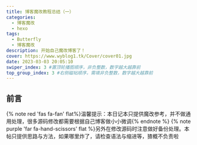 ```yaml
---
title: 博客魔改教程总结（一）
categories: 
  - 博客魔改
  - hexo
tags:
  - Butterfly
  - 博客魔改
description: 开始自己魔改博客了！
cover: https://www.wyblog1.tk/Cover/cover01.jpg
date: 2023-03-03 20:05:10
swiper_index: 3 #置顶轮播图顺序，非负整数，数字越大越靠前
top_group_index: 3 #右侧磁帖顺序，需填非负整数，数字越大越靠前
---
```

## 前言
{% note red 'fas fa-fan' flat%}温馨提示：本日记本只提供魔改参考，并不做通用处理，很多源码修改都需要根据自己博客做小小微调{% endnote %}
{% note purple 'far fa-hand-scissors' flat %}另外在修改源码时注意做好备份处理。本帖只提供思路与方法，如果哪里炸了，请检查语法与缩进等，猹概不负责啦
